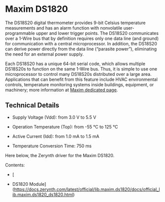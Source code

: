 # Maxim DS1820

The DS18S20 digital thermometer provides 9-bit Celsius temperature measurements and has an alarm function with nonvolatile user-programmable upper and lower trigger points. The DS18S20 communicates over a 1-Wire bus that by definition requires only one data line (and ground) for communication with a central microprocessor. In addition, the DS18S20 can derive power directly from the data line (“parasite power”), eliminating the need for an external power supply.

Each DS18S20 has a unique 64-bit serial code, which allows multiple DS18S20s to function on the same 1-Wire bus. Thus, it is simple to use one microprocessor to control many DS18S20s distributed over a large area. Applications that can benefit from this feature include HVAC environmental controls, temperature monitoring systems inside buildings, equipment, or machinery; more information at [Maxim dedicated page](https://www.maximintegrated.com/en/products/analog/sensors-and-sensor-interface/DS18S20.html).

## Technical Details


* Supply Voltage (Vdd): from 3.0 V to 5.5 V


* Operation Temperature (Top): from -55 °C to 125 °C


* Active Current (Idd): from 1.0 mA to 1.5 mA


* Temperature Conversion Time: 750 ms

Here below, the Zerynth driver for the Maxim DS1820.


Contents:

-   [
* DS1820 Module](https://docs.zerynth.com/latest/official/lib.maxim.ds1820/docs/official_lib.maxim.ds1820_ds1820.html)
<!--stackedit_data:
eyJoaXN0b3J5IjpbMjEyMTI4MzcwNywtNTM5OTM2OTIxXX0=
-->